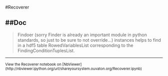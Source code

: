 
<!--
FrozenIsBool False
-->

#Recoverer

##Doc
----


> 
> Findoer (sorry Finder is already an important module in python standards, so just to be sure to not override...)
> instances helps to find in a hdf5 table RowedVariablesList corresponding to the FindingConditionTuplesList.
> 
> 

----

<small>
View the Recoverer notebook on [NbViewer](http://nbviewer.ipython.org/url/shareyoursystem.ouvaton.org/Recoverer.ipynb)
</small>

